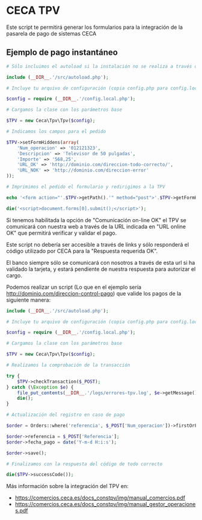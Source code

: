 CECA TPV
=====

Este script te permitirá generar los formularios para la integración de la pasarela de pago de sistemas CECA

## Ejemplo de pago instantáneo

```php
# Sólo incluimos el autoload si la instalación no se realiza a través de Composer

include (__DIR__.'/src/autoload.php');

# Incluye tu arquivo de configuración (copia config.php para config.local.php)

$config = require (__DIR__.'/config.local.php');

# Cargamos la clase con los parámetros base

$TPV = new Ceca\Tpv\Tpv($config);

# Indicamos los campos para el pedido

$TPV->setFormHiddens(array(
    'Num_operacion' => '012121323',
    'Descripcion' => 'Televisor de 50 pulgadas',
    'Importe' => '568,25',
    'URL_OK' => 'http://dominio.com/direccion-todo-correcto/',
    'URL_NOK' => 'http://dominio.com/direccion-error'
));

# Imprimimos el pedido el formulario y redirigimos a la TPV

echo '<form action="'.$TPV->getPath().'" method="post">'.$TPV->getFormHiddens().'</form>';

die('<script>document.forms[0].submit();</script>');
```
Si tenemos habilitada la opción de "Comunicación on-line OK" el TPV se comunicará con nuestra web a través de la URL indicada en "URL online OK" que permitirá verificar y validar el pago.

Este script no debería ser accesible a través de links y sólo responderá el código utilizado por CECA para la "Respuesta requerida OK".

El banco siempre sólo se comunicará con nosotros a través de esta url si ha validado la tarjeta, y estará pendiente de nuestra respuesta para autorizar el cargo.

Podemos realizar un script (Lo que en el ejemplo sería http://dominio.com/direccion-control-pago) que valide los pagos de la siguiente manera:

```php
include (__DIR__.'/src/autoload.php');

# Incluye tu arquivo de configuración (copia config.php para config.local.php)

$config = require (__DIR__.'/config.local.php');

# Cargamos la clase con los parámetros base

$TPV = new Ceca\Tpv\Tpv($config);

# Realizamos la comprobación de la transacción

try {
    $TPV->checkTransaction($_POST);
} catch (\Exception $e) {
    file_put_contents(__DIR__.'/logs/errores-tpv.log', $e->getMessage(), FILE_APPEND);
    die();
}

# Actualización del registro en caso de pago

$order = Orders::where('referencia', $_POST['Num_operacion'])->firstOrFail();

$order->referencia = $_POST['Referencia'];
$order->fecha_pago = date('Y-m-d H:i:s');

$order->save();

# Finalizamos con la respuesta del código de todo correcto

die($TPV->successCode());
```

Más información sobre la integración del TPV en:
* https://comercios.ceca.es/docs_constpv/img/manual_comercios.pdf
* https://comercios.ceca.es/docs_constpv/img/manual_gestor_operaciones.pdf
